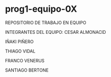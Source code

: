 # prog1-equipo-0X
REPOSITORIO DE TRABAJO EN EQUIPO

INTEGRANTES DEL EQUIPO:
CESAR ALMONACID

IÑAKI PIÑERO

THIAGO VIDAL

FRANCO VENERUS

SANTIAGO BERTONE
